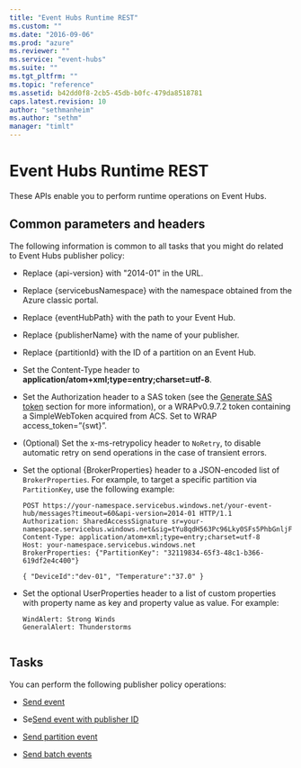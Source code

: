 ```yaml
---
title: "Event Hubs Runtime REST"
ms.custom: ""
ms.date: "2016-09-06"
ms.prod: "azure"
ms.reviewer: ""
ms.service: "event-hubs"
ms.suite: ""
ms.tgt_pltfrm: ""
ms.topic: "reference"
ms.assetid: b42dd0f8-2cb5-45db-b0fc-479da8518781
caps.latest.revision: 10
author: "sethmanheim"
ms.author: "sethm"
manager: "timlt"
---
```

# Event Hubs Runtime REST
These APIs enable you to perform runtime operations on Event Hubs.  
  
##  <a name="bk_common"></a> Common parameters and headers  
 The following information is common to all tasks that you might do related to Event Hubs publisher policy:  
  
-   Replace {api-version} with "2014-01" in the URL.  
  
-   Replace {servicebusNamespace} with the namespace obtained from the Azure classic portal.  
  
-   Replace {eventHubPath} with the path to your Event Hub.  
  
-   Replace {publisherName} with the name of your publisher.  
  
-   Replace {partitionId} with the ID of a partition on an Event Hub.  
  
-   Set the Content-Type header to **application/atom+xml;type=entry;charset=utf-8**.  
  
-   Set the Authorization header to a SAS token (see the [Generate SAS token](generate-sas-token.md) section for more information), or a WRAPv0.9.7.2 token containing a SimpleWebToken acquired from ACS. Set to WRAP access_token=”{swt}”.  
  
-   (Optional) Set the x-ms-retrypolicy header to `NoRetry`, to disable automatic retry on send operations in the case of transient errors.  
  
-   Set the optional {BrokerProperties} header to a JSON-encoded list of `BrokerProperties`. For example, to target a specific partition via `PartitionKey`, use the following example:  
  
    ```  
    POST https://your-namespace.servicebus.windows.net/your-event-hub/messages?timeout=60&api-version=2014-01 HTTP/1.1  
    Authorization: SharedAccessSignature sr=your-namespace.servicebus.windows.net&sig=tYu8qdH563Pc96Lky0SFs5PhbGnljF7mLYQwCZmk9M0%3d&se=1403736877&skn=RootManageSharedAccessKey  
    Content-Type: application/atom+xml;type=entry;charset=utf-8  
    Host: your-namespace.servicebus.windows.net  
    BrokerProperties: {"PartitionKey": "32119834-65f3-48c1-b366-619df2e4c400"}  
  
    { "DeviceId":"dev-01", "Temperature":"37.0" }  
    ```  
  
-   Set the optional UserProperties header to a list of custom properties with property name as key and property value as value. For example:  
  
    ```  
    WindAlert: Strong Winds  
    GeneralAlert: Thunderstorms  
  
    ```  
  
## Tasks  
 You can perform the following publisher policy operations:  
  
-   [Send event](send-event.md)  
  
-   Se[Send event with publisher ID](send-event-with-publisher-id.md)  
  
-   [Send partition event](send-partition-event.md)  
  
-   [Send batch events](send-batch-events.md)